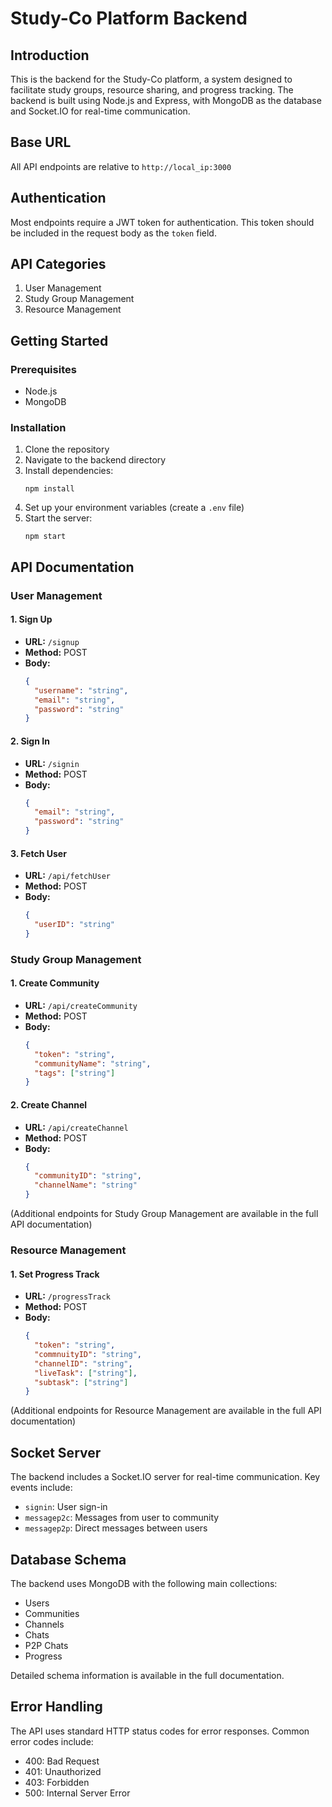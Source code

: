 # Study-Co Platform Backend

## Introduction

This is the backend for the Study-Co platform, a system designed to facilitate study groups, resource sharing, and progress tracking. The backend is built using Node.js and Express, with MongoDB as the database and Socket.IO for real-time communication.

## Base URL

All API endpoints are relative to `http://local_ip:3000`

## Authentication

Most endpoints require a JWT token for authentication. This token should be included in the request body as the `token` field.

## API Categories

1. User Management
2. Study Group Management
3. Resource Management

## Getting Started

### Prerequisites

- Node.js
- MongoDB

### Installation

1. Clone the repository
2. Navigate to the backend directory
3. Install dependencies:
   ```
   npm install
   ```
4. Set up your environment variables (create a `.env` file)
5. Start the server:
   ```
   npm start
   ```

## API Documentation

### User Management

#### 1. Sign Up
- **URL:** `/signup`
- **Method:** POST
- **Body:**
  ```json
  {
    "username": "string",
    "email": "string",
    "password": "string"
  }
  ```

#### 2. Sign In
- **URL:** `/signin`
- **Method:** POST
- **Body:**
  ```json
  {
    "email": "string",
    "password": "string"
  }
  ```

#### 3. Fetch User
- **URL:** `/api/fetchUser`
- **Method:** POST
- **Body:**
  ```json
  {
    "userID": "string"
  }
  ```

### Study Group Management

#### 1. Create Community
- **URL:** `/api/createCommunity`
- **Method:** POST
- **Body:**
  ```json
  {
    "token": "string",
    "communityName": "string",
    "tags": ["string"]
  }
  ```

#### 2. Create Channel
- **URL:** `/api/createChannel`
- **Method:** POST
- **Body:**
  ```json
  {
    "communityID": "string",
    "channelName": "string"
  }
  ```

(Additional endpoints for Study Group Management are available in the full API documentation)

### Resource Management

#### 1. Set Progress Track
- **URL:** `/progressTrack`
- **Method:** POST
- **Body:**
  ```json
  {
    "token": "string",
    "commnuityID": "string",
    "channelID": "string",
    "liveTask": ["string"],
    "subtask": ["string"]
  }
  ```

(Additional endpoints for Resource Management are available in the full API documentation)

## Socket Server

The backend includes a Socket.IO server for real-time communication. Key events include:

- `signin`: User sign-in
- `messagep2c`: Messages from user to community
- `messagep2p`: Direct messages between users

## Database Schema

The backend uses MongoDB with the following main collections:

- Users
- Communities
- Channels
- Chats
- P2P Chats
- Progress

Detailed schema information is available in the full documentation.

## Error Handling

The API uses standard HTTP status codes for error responses. Common error codes include:

- 400: Bad Request
- 401: Unauthorized
- 403: Forbidden
- 500: Internal Server Error

